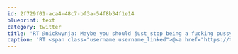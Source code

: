 ```yaml
---
id: 2f729f01-aca4-48c7-bf3a-54f8b34f1e14
blueprint: text
category: twitter
title: 'RT @nickwynja: Maybe you should just stop being a fucking pussy http://j.mp/f6EE2M (via @julien)'
caption: 'RT <span class="username username_linked">@<a href="https://twitter.com/nickwynja" title="Nick Wynja">nickwynja</a></span>: Maybe you should just stop being a fucking pussy http://j.mp/f6EE2M (via <span class="username username_linked">@<a href="https://twitter.com/julien" title="Julien✌🏻️">julien</a></span>)'
---
```

